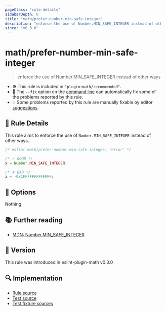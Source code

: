 ```yaml
---
pageClass: "rule-details"
sidebarDepth: 0
title: "math/prefer-number-min-safe-integer"
description: "enforce the use of Number.MIN_SAFE_INTEGER instead of other ways"
since: "v0.3.0"
---
```


# math/prefer-number-min-safe-integer

> enforce the use of Number.MIN_SAFE_INTEGER instead of other ways

- ⚙️ This rule is included in `"plugin:math/recommended"`.
- 🔧 The `--fix` option on the [command line](https://eslint.org/docs/user-guide/command-line-interface#fixing-problems) can automatically fix some of the problems reported by this rule.
- 💡 Some problems reported by this rule are manually fixable by editor [suggestions](https://eslint.org/docs/developer-guide/working-with-rules#providing-suggestions).

## 📖 Rule Details

This rule aims to enforce the use of `Number.MIN_SAFE_INTEGER` instead of other ways.

<eslint-code-block fix>

<!-- eslint-skip -->

```js
/* eslint math/prefer-number-min-safe-integer: 'error' */

/* ✓ GOOD */
x = Number.MIN_SAFE_INTEGER;

/* ✗ BAD */
x = -0x1FFFFFFFFFFFFF;
```

</eslint-code-block>

## 🔧 Options

Nothing.

## 📚 Further reading

- [MDN: Number.MIN_SAFE_INTEGER](https://developer.mozilla.org/en-US/docs/Web/JavaScript/Reference/Global_Objects/Number/MIN_SAFE_INTEGER)

## 🚀 Version

This rule was introduced in eslint-plugin-math v0.3.0

## 🔍 Implementation

- [Rule source](https://github.com/ota-meshi/eslint-plugin-math/blob/main/src/rules/prefer-number-min-safe-integer.ts)
- [Test source](https://github.com/ota-meshi/eslint-plugin-math/blob/main/tests/src/rules/prefer-number-min-safe-integer.ts)
- [Test fixture sources](https://github.com/ota-meshi/eslint-plugin-math/tree/main/tests/fixtures/rules/prefer-number-min-safe-integer)
